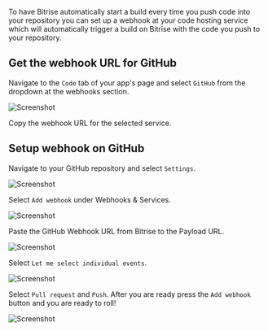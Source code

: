To have Bitrise automatically start a build every time you push code into your repository you can set up a webhook at your code hosting service which will automatically trigger a build on Bitrise with the code you push to your repository.

## Get the webhook URL for GitHub

Navigate to the `Code` tab of your app's page and select `GitHub` from the dropdown at the webhooks section.

![Screenshot](https://www.filepicker.io/api/file/PsJWPs8yR5iL3yPC9hQP)

Copy the webhook URL for the selected service.

## Setup webhook on GitHub

Navigate to your GitHub repository and select `Settings`.

![Screenshot](https://www.filepicker.io/api/file/azZor2oLQ3uRM7cE5xkQ)

Select `Add webhook` under Webhooks & Services.

![Screenshot](https://www.filepicker.io/api/file/NNCEwWaQ0iRJsrmN8Pi7)

Paste the GitHub Webhook URL from Bitrise to the Payload URL.

![Screenshot](https://www.filepicker.io/api/file/ZGqRm2GmRJOxOtKZqYs5)

Select `Let me select individual events`.

![Screenshot](https://www.filepicker.io/api/file/gnMC4mNvSUS8TuwiG2gA)

Select `Pull request` and `Push`. After you are ready press the `Add webhook` button and you are ready to roll!

![Screenshot](https://www.filepicker.io/api/file/hN8fF6ivRaKnaHBVojRb)
